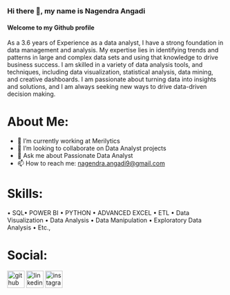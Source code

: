 ### Hi there 👋, my name is Nagendra Angadi
#### Welcome to my Github profile

As a 3.6 years of Experience as a data analyst, I have a strong foundation in data management and analysis. My expertise lies in identifying trends and patterns in large and complex data sets and using that knowledge to drive business success. I am skilled in a variety of data analysis tools, and techniques, including data visualization, statistical analysis, data mining, and creative dashboards.  I am passionate about turning data into insights and solutions, and I am always seeking new ways to drive data-driven decision making.

# About Me:
- 🔭 I’m currently working at Merilytics
- 👯 I’m looking to collaborate on Data Analyst projects 
- 💬 Ask me about Passionate Data Analyst 
- 📫 How to reach me: nagendra.angadi9@gmail.com 

# Skills:
• SQL• POWER BI
• PYTHON • ADVANCED EXCEL • ETL • Data Visualization • Data Analysis • Data Manipulation • Exploratory Data Analysis • Etc.,


# Social:

[<img src='https://cdn.jsdelivr.net/npm/simple-icons@3.0.1/icons/github.svg' alt='github' height='40'>](https://github.com/https://github.com/NagendraAngadi)  [<img src='https://cdn.jsdelivr.net/npm/simple-icons@3.0.1/icons/linkedin.svg' alt='linkedin' height='40'>](https://www.linkedin.com/in/linkedin.com/in/nagendra-angadi-428b67222/)  [<img src='https://cdn.jsdelivr.net/npm/simple-icons@3.0.1/icons/instagram.svg' alt='instagram' height='40'>](https://www.instagram.com/https://www.instagram.com/im_nagendraangadi//)  


